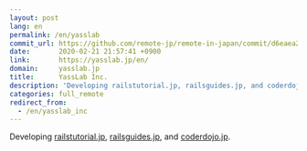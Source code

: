 ```yaml
---
layout: post
lang: en
permalink: /en/yasslab
commit_url: https://github.com/remote-jp/remote-in-japan/commit/d6eaea26bfba7ae03c72d9d53994f74e587bb53b
date:       2020-02-21 21:57:41 +0900
link:       https://yasslab.jp/en/
domain:     yasslab.jp
title:      YassLab Inc.
description: 'Developing railstutorial.jp, railsguides.jp, and coderdojo.jp.'
categories: full_remote
redirect_from:
  - /en/yasslab_inc
---
```


<p>Developing <a href="https://railstutorial.jp/">railstutorial.jp</a>, <a href="https://railsguides.jp/">railsguides.jp</a>, and <a href="https://coderdojo.jp/">coderdojo.jp</a>.</p>
